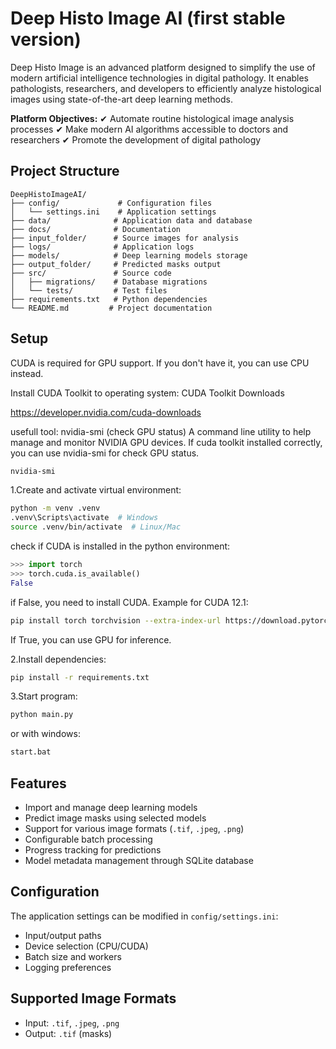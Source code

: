 # Deep Histo Image AI (first stable version)

Deep Histo Image is an advanced platform designed to simplify the use of modern artificial intelligence technologies in digital pathology. It enables pathologists, researchers, and developers to efficiently analyze histological images using state-of-the-art deep learning methods.

**Platform Objectives:**
✔ Automate routine histological image analysis processes
✔ Make modern AI algorithms accessible to doctors and researchers
✔ Promote the development of digital pathology

## Project Structure

```folders
DeepHistoImageAI/
├── config/             # Configuration files
│   └── settings.ini    # Application settings
├── data/              # Application data and database
├── docs/              # Documentation
├── input_folder/      # Source images for analysis
├── logs/              # Application logs
├── models/            # Deep learning models storage
├── output_folder/     # Predicted masks output
├── src/               # Source code
│   ├── migrations/    # Database migrations
│   └── tests/         # Test files
├── requirements.txt   # Python dependencies
└── README.md         # Project documentation
```

## Setup

CUDA is required for GPU support. If you don't have it, you can use CPU instead.

Install CUDA Toolkit to operating system: CUDA Toolkit Downloads

<https://developer.nvidia.com/cuda-downloads>

usefull tool: nvidia-smi (check GPU status)
A command line utility to help manage and monitor NVIDIA GPU devices.
If cuda toolkit installed correctly, you can use nvidia-smi for check GPU status.

```bash
nvidia-smi
```

1.Create and activate virtual environment:

```bash
python -m venv .venv
.venv\Scripts\activate  # Windows
source .venv/bin/activate  # Linux/Mac
```

check if CUDA is installed in the python environment:

```python
>>> import torch
>>> torch.cuda.is_available()
False
```

if False, you need to install CUDA. Example for CUDA 12.1:

```bash
pip install torch torchvision --extra-index-url https://download.pytorch.org/whl/cu121
```

If True, you can use GPU  for inference.

2.Install dependencies:

```bash
pip install -r requirements.txt
```

3.Start program:

```bash
python main.py
```

or with windows:

```bash
start.bat
```

## Features

- Import and manage deep learning models
- Predict image masks using selected models
- Support for various image formats (`.tif`, `.jpeg`, `.png`)
- Configurable batch processing
- Progress tracking for predictions
- Model metadata management through SQLite database

## Configuration

The application settings can be modified in `config/settings.ini`:

- Input/output paths
- Device selection (CPU/CUDA)
- Batch size and workers
- Logging preferences

## Supported Image Formats

- Input: `.tif`, `.jpeg`, `.png`
- Output: `.tif` (masks)
